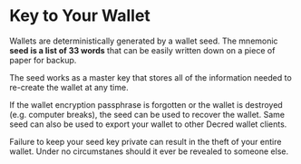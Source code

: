 # Key to Your Wallet

Wallets are deterministically generated by a wallet seed. The mnemonic **seed is a list of 33 words** that can be easily written down on a piece of paper for backup.

The seed works as a master key that stores all of the information needed to re-create the wallet at any time.

If the wallet encryption passphrase is forgotten or the wallet is destroyed (e.g. computer breaks), the seed can be used to recover the wallet. Same seed can also be used to export your wallet to other Decred wallet clients.

Failure to keep your seed key private can result in the theft of your entire wallet. Under no circumstanes should it ever be revealed to someone else.
